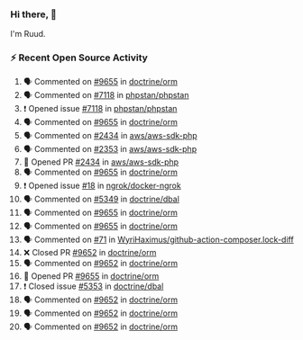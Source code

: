 ### Hi there, 👋

I'm Ruud.
 
### :zap: Recent Open Source Activity

<!--START_SECTION:activity-->
1. 🗣 Commented on [#9655](https://github.com/doctrine/orm/issues/9655) in [doctrine/orm](https://github.com/doctrine/orm)
2. 🗣 Commented on [#7118](https://github.com/phpstan/phpstan/issues/7118) in [phpstan/phpstan](https://github.com/phpstan/phpstan)
3. ❗️ Opened issue [#7118](https://github.com/phpstan/phpstan/issues/7118) in [phpstan/phpstan](https://github.com/phpstan/phpstan)
4. 🗣 Commented on [#9655](https://github.com/doctrine/orm/issues/9655) in [doctrine/orm](https://github.com/doctrine/orm)
5. 🗣 Commented on [#2434](https://github.com/aws/aws-sdk-php/issues/2434) in [aws/aws-sdk-php](https://github.com/aws/aws-sdk-php)
6. 🗣 Commented on [#2353](https://github.com/aws/aws-sdk-php/issues/2353) in [aws/aws-sdk-php](https://github.com/aws/aws-sdk-php)
7. 💪 Opened PR [#2434](https://github.com/aws/aws-sdk-php/pull/2434) in [aws/aws-sdk-php](https://github.com/aws/aws-sdk-php)
8. 🗣 Commented on [#9655](https://github.com/doctrine/orm/issues/9655) in [doctrine/orm](https://github.com/doctrine/orm)
9. ❗️ Opened issue [#18](https://github.com/ngrok/docker-ngrok/issues/18) in [ngrok/docker-ngrok](https://github.com/ngrok/docker-ngrok)
10. 🗣 Commented on [#5349](https://github.com/doctrine/dbal/issues/5349) in [doctrine/dbal](https://github.com/doctrine/dbal)
11. 🗣 Commented on [#9655](https://github.com/doctrine/orm/issues/9655) in [doctrine/orm](https://github.com/doctrine/orm)
12. 🗣 Commented on [#9655](https://github.com/doctrine/orm/issues/9655) in [doctrine/orm](https://github.com/doctrine/orm)
13. 🗣 Commented on [#71](https://github.com/WyriHaximus/github-action-composer.lock-diff/issues/71) in [WyriHaximus/github-action-composer.lock-diff](https://github.com/WyriHaximus/github-action-composer.lock-diff)
14. ❌ Closed PR [#9652](https://github.com/doctrine/orm/pull/9652) in [doctrine/orm](https://github.com/doctrine/orm)
15. 🗣 Commented on [#9652](https://github.com/doctrine/orm/issues/9652) in [doctrine/orm](https://github.com/doctrine/orm)
16. 💪 Opened PR [#9655](https://github.com/doctrine/orm/pull/9655) in [doctrine/orm](https://github.com/doctrine/orm)
17. ❗️ Closed issue [#5353](https://github.com/doctrine/dbal/issues/5353) in [doctrine/dbal](https://github.com/doctrine/dbal)
18. 🗣 Commented on [#9652](https://github.com/doctrine/orm/issues/9652) in [doctrine/orm](https://github.com/doctrine/orm)
19. 🗣 Commented on [#9652](https://github.com/doctrine/orm/issues/9652) in [doctrine/orm](https://github.com/doctrine/orm)
20. 🗣 Commented on [#9652](https://github.com/doctrine/orm/issues/9652) in [doctrine/orm](https://github.com/doctrine/orm)
<!--END_SECTION:activity-->
